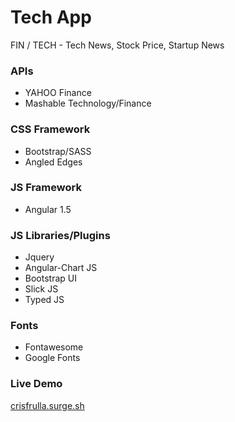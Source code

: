 
# Tech App
FIN / TECH - Tech News, Stock Price, Startup News

### APIs
* YAHOO Finance
* Mashable Technology/Finance

### CSS Framework
* Bootstrap/SASS
* Angled Edges

### JS Framework
* Angular 1.5

### JS Libraries/Plugins
* Jquery
* Angular-Chart JS
* Bootstrap UI
* Slick JS
* Typed JS

### Fonts
* Fontawesome
* Google Fonts

### Live Demo
[crisfrulla.surge.sh](http://crisfrulla.surge.sh/)
